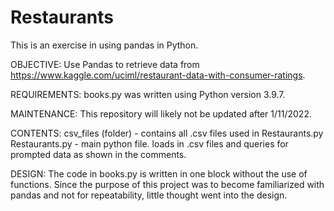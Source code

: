 # Restaurants
This is an exercise in using pandas in Python.

OBJECTIVE: 
Use Pandas to retrieve data from https://www.kaggle.com/uciml/restaurant-data-with-consumer-ratings. 

REQUIREMENTS:
books.py was written using Python version 3.9.7.

MAINTENANCE:
This repository will likely not be updated after 1/11/2022.

CONTENTS: 
csv_files (folder) - contains all .csv files used in Restaurants.py
Restaurants.py - main python file. loads in .csv files and queries for prompted data as shown in the comments.

DESIGN:
The code in books.py is written in one block without the use of functions. 
Since the purpose of this project was to become familiarized with pandas and not for repeatability,
little thought went into the design.